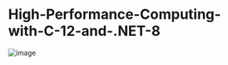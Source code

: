 # High-Performance-Computing-with-C-12-and-.NET-8

![image](https://github.com/danilt2000/High-Performance-Computing-with-C-12-and-.NET-8/assets/75219332/ef7f3cf2-836b-4c79-802e-9cab101ebb2a)

